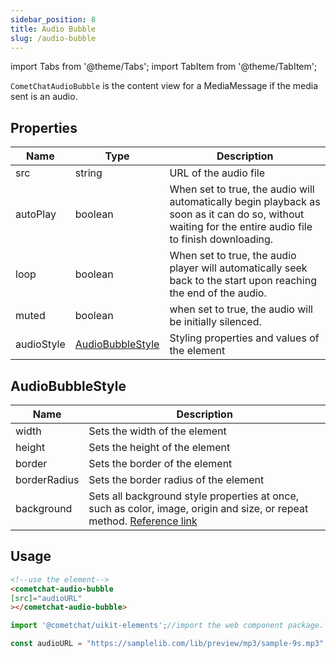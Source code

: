 ```yaml
---
sidebar_position: 8
title: Audio Bubble
slug: /audio-bubble
---
```


import Tabs from '@theme/Tabs';
import TabItem from '@theme/TabItem';

`CometChatAudioBubble` is the content view for a MediaMessage if the media sent is an audio.

## Properties

| Name | Type | Description | 
| ---- | ---- | ---- | 
| src | string | URL of the audio file | 
| autoPlay | boolean | When set to true, the audio will automatically begin playback as soon as it can do so, without waiting for the entire audio file to finish downloading. | 
| loop | boolean | When set to true, the audio player will automatically seek back to the start upon reaching the end of the audio. | 
| muted | boolean | when set to true, the audio will be initially silenced. | 
| audioStyle | [AudioBubbleStyle](./audio-bubble#audiobubblestyle) | Styling properties and values of the element | 


## AudioBubbleStyle

| Name | Description | 
| ---- | ---- | 
| width | Sets the width of the element | 
| height | Sets the height of the element | 
| border | Sets the border of the element | 
| borderRadius | Sets the border radius of the element | 
| background | Sets all background style properties at once, such as color, image, origin and size, or repeat method. [Reference link](https://developer.mozilla.org/en-US/docs/Web/CSS/background) | 


## Usage

<Tabs>
<TabItem value="html" label="HTML">

```HTML
<!--use the element-->
<cometchat-audio-bubble
[src]="audioURL"
></cometchat-audio-bubble>
```

</TabItem>
<TabItem value="js" label="Javascript">

```javascript
import '@cometchat/uikit-elements';//import the web component package.

const audioURL = "https://samplelib.com/lib/preview/mp3/sample-9s.mp3";
```

</TabItem>
</Tabs>